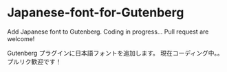 # Japanese-font-for-Gutenberg
Add Japanese font to Gutenberg.
Coding in progress...
Pull request are welcome!

Gutenberg プラグインに日本語フォントを追加します。
現在コーディング中。。
プルリク歓迎です！
